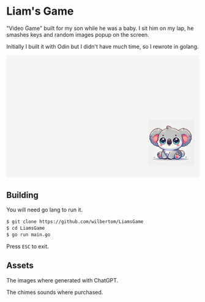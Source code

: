 # Liam's Game

"Video Game" built for my son while he was a baby. I sit him on my lap,
he smashes keys and random images popup on the screen.

Initially I built it with Odin but I didn't have much time, so I rewrote in
golang.


![screenshot](assets/screenshot.png)

## Building

You will need go lang to run it.

```bash
$ git clone https://github.com/wilbertom/LiamsGame
$ cd LiamsGame
$ go run main.go
```

Press `ESC` to exit.


## Assets

The images where generated with ChatGPT.

The chimes sounds where purchased.
